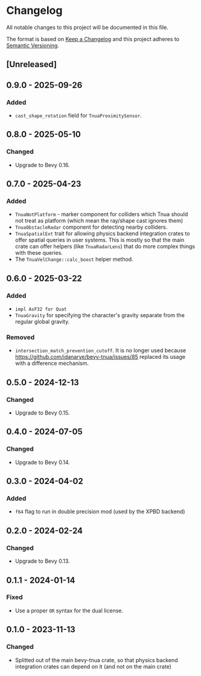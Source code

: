 # Changelog
All notable changes to this project will be documented in this file.

The format is based on [Keep a Changelog](http://keepachangelog.com/en/1.0.0/)
and this project adheres to [Semantic Versioning](http://semver.org/spec/v2.0.0.html).

## [Unreleased]

## 0.9.0 - 2025-09-26
### Added
- `cast_shape_rotation` field for `TnuaProximitySensor`.

## 0.8.0 - 2025-05-10
### Changed
- Upgrade to Bevy 0.16.

## 0.7.0 - 2025-04-23
### Added
- `TnuaNotPlatform` - marker component for colliders which Tnua should not
  treat as platform (which mean the ray/shape cast ignores them)
- `TnuaObstacleRadar` component for detecting nearby colliders.
- `TnuaSpatialExt` trait for allowing physics backend integration crates to
  offer spatial queries in user systems. This is mostly so that the main
  crate can offer helpers (like `TnuaRadarLens`) that do more complex things
  with these queries.
- The `TnuaVelChange::calc_boost` helper method.

## 0.6.0 - 2025-03-22
### Added
- `impl AsF32 for Quat`
- `TnuaGravity` for specifying the character's gravity separate from the
  regular global gravity.

### Removed
- `intersection_match_prevention_cutoff`. It is no longer used because
  https://github.com/idanarye/bevy-tnua/issues/85 replaced its usage with a
  difference mechanism.

## 0.5.0 - 2024-12-13
### Changed
- Upgrade to Bevy 0.15.

## 0.4.0 - 2024-07-05
### Changed
- Upgrade to Bevy 0.14.

## 0.3.0 - 2024-04-02
### Added
- `f64` flag to run in double precision mod (used by the XPBD backend)

## 0.2.0 - 2024-02-24
### Changed
- Upgrade to Bevy 0.13.

## 0.1.1 - 2024-01-14
### Fixed
- Use a proper `OR` syntax for the dual license.

## 0.1.0 - 2023-11-13
### Changed
- Splitted out of the main bevy-tnua crate, so that physics backend integration
  crates can depend on it (and not on the main crate)
